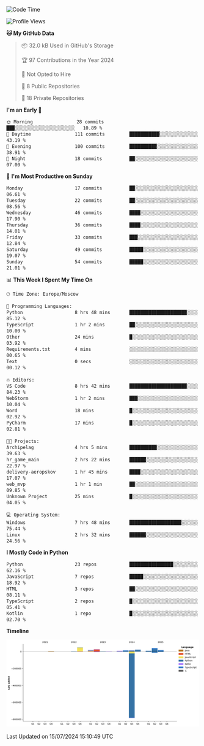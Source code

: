 <!--START_SECTION:waka-->
![Code Time](http://img.shields.io/badge/Code%20Time-406%20hrs%2013%20mins-blue)

![Profile Views](http://img.shields.io/badge/Profile%20Views-1-blue)

**🐱 My GitHub Data** 

> 📦 32.0 kB Used in GitHub's Storage 
 > 
> 🏆 97 Contributions in the Year 2024
 > 
> 🚫 Not Opted to Hire
 > 
> 📜 8 Public Repositories 
 > 
> 🔑 18 Private Repositories 
 > 
**I'm an Early 🐤** 

```text
🌞 Morning                28 commits          ███░░░░░░░░░░░░░░░░░░░░░░   10.89 % 
🌆 Daytime                111 commits         ███████████░░░░░░░░░░░░░░   43.19 % 
🌃 Evening                100 commits         ██████████░░░░░░░░░░░░░░░   38.91 % 
🌙 Night                  18 commits          ██░░░░░░░░░░░░░░░░░░░░░░░   07.00 % 
```
📅 **I'm Most Productive on Sunday** 

```text
Monday                   17 commits          ██░░░░░░░░░░░░░░░░░░░░░░░   06.61 % 
Tuesday                  22 commits          ██░░░░░░░░░░░░░░░░░░░░░░░   08.56 % 
Wednesday                46 commits          ████░░░░░░░░░░░░░░░░░░░░░   17.90 % 
Thursday                 36 commits          ████░░░░░░░░░░░░░░░░░░░░░   14.01 % 
Friday                   33 commits          ███░░░░░░░░░░░░░░░░░░░░░░   12.84 % 
Saturday                 49 commits          █████░░░░░░░░░░░░░░░░░░░░   19.07 % 
Sunday                   54 commits          █████░░░░░░░░░░░░░░░░░░░░   21.01 % 
```


📊 **This Week I Spent My Time On** 

```text
🕑︎ Time Zone: Europe/Moscow

💬 Programming Languages: 
Python                   8 hrs 48 mins       █████████████████████░░░░   85.12 % 
TypeScript               1 hr 2 mins         ██░░░░░░░░░░░░░░░░░░░░░░░   10.00 % 
Other                    24 mins             █░░░░░░░░░░░░░░░░░░░░░░░░   03.92 % 
Requirements.txt         4 mins              ░░░░░░░░░░░░░░░░░░░░░░░░░   00.65 % 
Text                     0 secs              ░░░░░░░░░░░░░░░░░░░░░░░░░   00.12 % 

🔥 Editors: 
VS Code                  8 hrs 42 mins       █████████████████████░░░░   84.23 % 
WebStorm                 1 hr 2 mins         ███░░░░░░░░░░░░░░░░░░░░░░   10.04 % 
Word                     18 mins             █░░░░░░░░░░░░░░░░░░░░░░░░   02.92 % 
PyCharm                  17 mins             █░░░░░░░░░░░░░░░░░░░░░░░░   02.81 % 

🐱‍💻 Projects: 
Archipelag               4 hrs 5 mins        ██████████░░░░░░░░░░░░░░░   39.63 % 
hr_game_main             2 hrs 22 mins       ██████░░░░░░░░░░░░░░░░░░░   22.97 % 
delivery-aeropskov       1 hr 45 mins        ████░░░░░░░░░░░░░░░░░░░░░   17.07 % 
web_mvp                  1 hr 1 min          ██░░░░░░░░░░░░░░░░░░░░░░░   09.85 % 
Unknown Project          25 mins             █░░░░░░░░░░░░░░░░░░░░░░░░   04.05 % 

💻 Operating System: 
Windows                  7 hrs 48 mins       ███████████████████░░░░░░   75.44 % 
Linux                    2 hrs 32 mins       ██████░░░░░░░░░░░░░░░░░░░   24.56 % 
```

**I Mostly Code in Python** 

```text
Python                   23 repos            ████████████████░░░░░░░░░   62.16 % 
JavaScript               7 repos             █████░░░░░░░░░░░░░░░░░░░░   18.92 % 
HTML                     3 repos             ██░░░░░░░░░░░░░░░░░░░░░░░   08.11 % 
TypeScript               2 repos             █░░░░░░░░░░░░░░░░░░░░░░░░   05.41 % 
Kotlin                   1 repo              █░░░░░░░░░░░░░░░░░░░░░░░░   02.70 % 
```



**Timeline**

![Lines of Code chart](https://raw.githubusercontent.com/adlemx/adlemx/main/assets/bar_graph.png)


 Last Updated on 15/07/2024 15:10:49 UTC
<!--END_SECTION:waka-->

